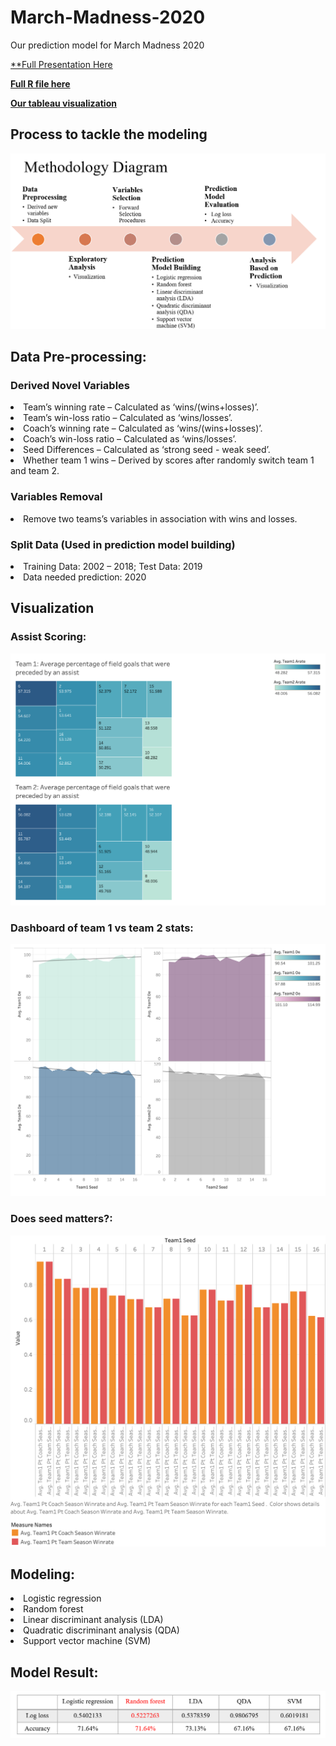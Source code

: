 # March-Madness-2020
Our prediction model for March Madness 2020


[**Full Presentation Here](https://github.com/ngocdinh1410/March-Madness-2020/blob/master/GUCCIGANG%20Report.pptx)


[**Full R file here**](https://github.com/ngocdinh1410/March-Madness-2020/blob/master/final.R)

[**Our tableau visualization**](https://github.com/ngocdinh1410/March-Madness-2020/blob/master/March%20Madness%20Test%20Data%20Visualization.twbx)


**<h2>Process to tackle the modeling</h2>**


![alt text](https://github.com/ngocdinh1410/March-Madness-2020/blob/master/Process.PNG "Our process")
<h2>Data Pre-processing:</h2>
<h3>Derived Novel Variables</h3>
<li>Team’s winning rate – Calculated as ‘wins/(wins+losses)’.</li>
<li>Team’s win-loss ratio – Calculated as ‘wins/losses’.</li>
<li>Coach’s winning rate – Calculated as ‘wins/(wins+losses)’.</li>
<li>Coach’s win-loss ratio – Calculated as ‘wins/losses’.</li>
<li>Seed Differences – Calculated as ‘strong seed - weak seed’.</li>
<li>Whether team 1 wins – Derived by scores after randomly switch team 1 and team 2.</li>
<h3>Variables Removal</h3>
<li>Remove two teams’s variables in association with wins and losses.</li>
<h3>Split Data (Used in prediction model building)</h3>
<li>Training Data: 2002 – 2018; Test Data: 2019</li>
<li>Data needed prediction: 2020</li>

<h2> Visualization</h2>

<h3>Assist Scoring:</h3>


![alt text](https://github.com/ngocdinh1410/March-Madness-2020/blob/master/Assist%20scoring%20March%20Madness.png "picture 1")


<h3>Dashboard of team 1 vs team 2 stats:</h3>


![alt text](https://github.com/ngocdinh1410/March-Madness-2020/blob/master/Dashboard%201%20MARCH%20MADNESS.png "picture 2")


<h3>Does seed matters?:</h3>


![alt text](https://github.com/ngocdinh1410/March-Madness-2020/blob/master/coach%20vs%20season%20march%20madness.png "picture 3")


<h2>Modeling:</h2>

<li>Logistic regression</li>
<li>Random forest</li>
<li>Linear discriminant analysis (LDA)</li>
<li>Quadratic discriminant analysis (QDA)</li>
<li>Support vector machine (SVM)</li>

<h2>Model Result:</h2>


![alt text](https://github.com/ngocdinh1410/March-Madness-2020/blob/master/Model%20result.PNG "Model Result")
